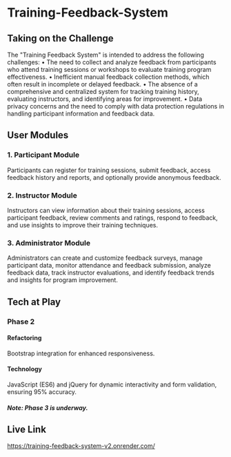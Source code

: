 # Training-Feedback-System

## Taking on the Challenge
The "Training Feedback System" is intended to address the following challenges:
•	The need to collect and analyze feedback from participants who attend training sessions or workshops to evaluate training program effectiveness.
•	Inefficient manual feedback collection methods, which often result in incomplete or delayed feedback.
•	The absence of a comprehensive and centralized system for tracking training history, evaluating instructors, and identifying areas for improvement.
•	Data privacy concerns and the need to comply with data protection regulations in handling participant information and feedback data.

## User Modules
### 1. Participant Module
Participants can register for training sessions, submit feedback, access feedback history and reports, and optionally provide anonymous feedback.
### 2. Instructor Module
Instructors can view information about their training sessions, access participant feedback, review comments and ratings, respond to feedback, and use insights to improve their training techniques.
### 3. Administrator Module
Administrators can create and customize feedback surveys, manage participant data, monitor attendance and feedback submission, analyze feedback data, track instructor evaluations, and identify feedback trends and insights for program improvement.

## Tech at Play
### Phase 2
#### Refactoring
Bootstrap integration for enhanced responsiveness.
#### Technology
JavaScript (ES6) and jQuery for dynamic interactivity and form validation, ensuring 95% accuracy.

##### Note: Phase 3 is underway.

## Live Link
https://training-feedback-system-v2.onrender.com/
